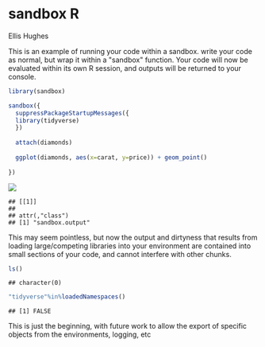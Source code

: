 sandbox R
================
Ellis Hughes

This is an example of running your code within a sandbox. write your code as normal, but wrap it within a "sandbox" function. Your code will now be evaluated within its own R session, and outputs will be returned to your console.

``` r
library(sandbox)

sandbox({
  suppressPackageStartupMessages({
  library(tidyverse)
  })
  
  attach(diamonds)
  
  ggplot(diamonds, aes(x=carat, y=price)) + geom_point()
  
})
```

![](sandbox_files/figure-markdown_github/sandbox-1.png)

    ## [[1]]
    ## 
    ## attr(,"class")
    ## [1] "sandbox.output"

This may seem pointless, but now the output and dirtyness that results from loading large/competing libraries into your environment are contained into small sections of your code, and cannot interfere with other chunks.

``` r
ls()
```

    ## character(0)

``` r
"tidyverse"%in%loadedNamespaces()
```

    ## [1] FALSE

This is just the beginning, with future work to allow the export of specific objects from the environments, logging, etc
